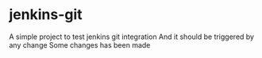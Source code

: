# jenkins-git
A simple project to test jenkins git integration
And it should be triggered by any change
Some changes has been made
